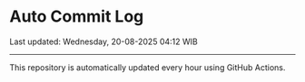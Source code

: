 # Auto Commit Log

Last updated: Wednesday, 20-08-2025 04:12 WIB

---

This repository is automatically updated every hour using GitHub Actions.
